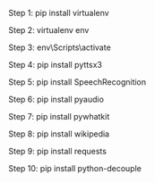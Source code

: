 Step 1: pip install virtualenv

Step 2: virtualenv env

Step 3: env\Scripts\activate

Step 4: pip install pyttsx3

Step 5: pip install SpeechRecognition

Step 6: pip install pyaudio

Step 7: pip install pywhatkit

Step 8: pip install wikipedia

Step 9: pip install requests

Step 10: pip install python-decouple
